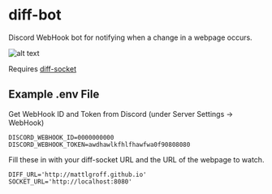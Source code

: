# diff-bot
Discord WebHook bot for notifying when a change in a webpage occurs.

![alt text](https://i.imgur.com/DqW2G4s.png "Example Image")

Requires [diff-socket](https://github.com/mattlgroff/diff-socket)

## Example .env File
Get WebHook ID and Token from Discord (under Server Settings -> WebHook)
```
DISCORD_WEBHOOK_ID=0000000000
DISCORD_WEBHOOK_TOKEN=awdhawlkfhlfhawfwa0f90808080
```
Fill these in with your diff-socket URL and the URL of the webpage to watch.
```
DIFF_URL='http://mattlgroff.github.io'
SOCKET_URL='http://localhost:8080'
```
